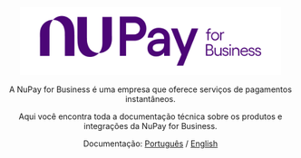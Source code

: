 <p align="center">
  <img width="460" height="120" src="images/logotipo.png">
</p>
<p align="center">A NuPay for Business é uma empresa que oferece serviços de pagamentos instantâneos.</p>
<p align="center">Aqui você encontra toda a documentação técnica sobre os produtos e integrações da NuPay for Business.</p>
<p align="center">Documentação: <a href="https://www.example.com">Português</a> / <a href="https://marimarcondes.github.io/a-medium-place/docs/index.html">English</a><p></p>

